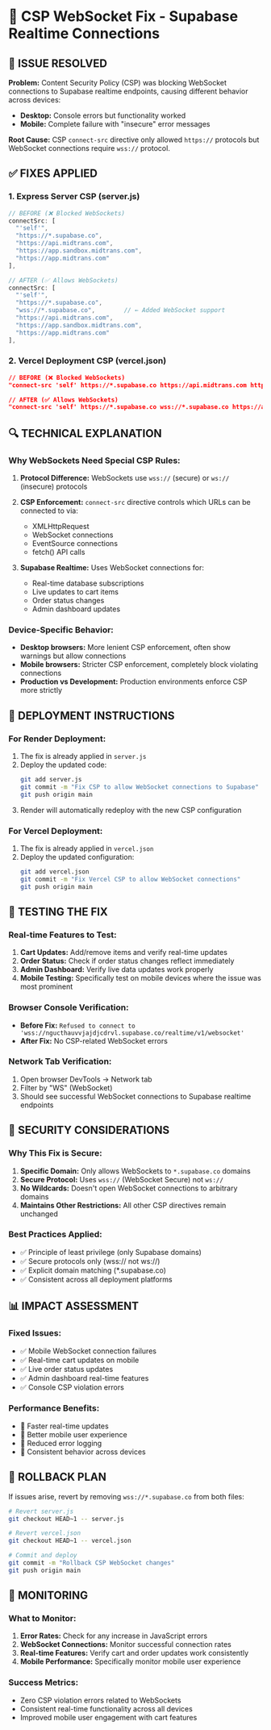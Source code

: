 # 🔧 CSP WebSocket Fix - Supabase Realtime Connections

## 🚨 **ISSUE RESOLVED**

**Problem:** Content Security Policy (CSP) was blocking WebSocket connections to Supabase realtime endpoints, causing different behavior across devices:
- **Desktop:** Console errors but functionality worked
- **Mobile:** Complete failure with "insecure" error messages

**Root Cause:** CSP `connect-src` directive only allowed `https://` protocols but WebSocket connections require `wss://` protocol.

## ✅ **FIXES APPLIED**

### **1. Express Server CSP (server.js)**
```javascript
// BEFORE (❌ Blocked WebSockets)
connectSrc: [
  "'self'",
  "https://*.supabase.co",
  "https://api.midtrans.com",
  "https://app.sandbox.midtrans.com",
  "https://app.midtrans.com"
],

// AFTER (✅ Allows WebSockets)
connectSrc: [
  "'self'",
  "https://*.supabase.co",
  "wss://*.supabase.co",        // ← Added WebSocket support
  "https://api.midtrans.com",
  "https://app.sandbox.midtrans.com",
  "https://app.midtrans.com"
],
```

### **2. Vercel Deployment CSP (vercel.json)**
```json
// BEFORE (❌ Blocked WebSockets)
"connect-src 'self' https://*.supabase.co https://api.midtrans.com https://app.sandbox.midtrans.com"

// AFTER (✅ Allows WebSockets)  
"connect-src 'self' https://*.supabase.co wss://*.supabase.co https://api.midtrans.com https://app.sandbox.midtrans.com"
```

## 🔍 **TECHNICAL EXPLANATION**

### **Why WebSockets Need Special CSP Rules:**
1. **Protocol Difference:** WebSockets use `wss://` (secure) or `ws://` (insecure) protocols
2. **CSP Enforcement:** `connect-src` directive controls which URLs can be connected to via:
   - XMLHttpRequest
   - WebSocket connections
   - EventSource connections
   - fetch() API calls

3. **Supabase Realtime:** Uses WebSocket connections for:
   - Real-time database subscriptions
   - Live updates to cart items
   - Order status changes
   - Admin dashboard updates

### **Device-Specific Behavior:**
- **Desktop browsers:** More lenient CSP enforcement, often show warnings but allow connections
- **Mobile browsers:** Stricter CSP enforcement, completely block violating connections
- **Production vs Development:** Production environments enforce CSP more strictly

## 🚀 **DEPLOYMENT INSTRUCTIONS**

### **For Render Deployment:**
1. The fix is already applied in `server.js`
2. Deploy the updated code:
   ```bash
   git add server.js
   git commit -m "Fix CSP to allow WebSocket connections to Supabase"
   git push origin main
   ```
3. Render will automatically redeploy with the new CSP configuration

### **For Vercel Deployment:**
1. The fix is already applied in `vercel.json`
2. Deploy the updated configuration:
   ```bash
   git add vercel.json
   git commit -m "Fix Vercel CSP to allow WebSocket connections"
   git push origin main
   ```

## 🧪 **TESTING THE FIX**

### **Real-time Features to Test:**
1. **Cart Updates:** Add/remove items and verify real-time updates
2. **Order Status:** Check if order status changes reflect immediately
3. **Admin Dashboard:** Verify live data updates work properly
4. **Mobile Testing:** Specifically test on mobile devices where the issue was most prominent

### **Browser Console Verification:**
- **Before Fix:** `Refused to connect to 'wss://ngucthauvvjajdjcdrvl.supabase.co/realtime/v1/websocket'`
- **After Fix:** No CSP-related WebSocket errors

### **Network Tab Verification:**
1. Open browser DevTools → Network tab
2. Filter by "WS" (WebSocket)
3. Should see successful WebSocket connections to Supabase realtime endpoints

## 🔐 **SECURITY CONSIDERATIONS**

### **Why This Fix is Secure:**
1. **Specific Domain:** Only allows WebSockets to `*.supabase.co` domains
2. **Secure Protocol:** Uses `wss://` (WebSocket Secure) not `ws://`
3. **No Wildcards:** Doesn't open WebSocket connections to arbitrary domains
4. **Maintains Other Restrictions:** All other CSP directives remain unchanged

### **Best Practices Applied:**
- ✅ Principle of least privilege (only Supabase domains)
- ✅ Secure protocols only (wss:// not ws://)
- ✅ Explicit domain matching (*.supabase.co)
- ✅ Consistent across all deployment platforms

## 📊 **IMPACT ASSESSMENT**

### **Fixed Issues:**
- ✅ Mobile WebSocket connection failures
- ✅ Real-time cart updates on mobile
- ✅ Live order status updates
- ✅ Admin dashboard real-time features
- ✅ Console CSP violation errors

### **Performance Benefits:**
- 🚀 Faster real-time updates
- 🚀 Better mobile user experience
- 🚀 Reduced error logging
- 🚀 Consistent behavior across devices

## 🔄 **ROLLBACK PLAN**

If issues arise, revert by removing `wss://*.supabase.co` from both files:

```bash
# Revert server.js
git checkout HEAD~1 -- server.js

# Revert vercel.json  
git checkout HEAD~1 -- vercel.json

# Commit and deploy
git commit -m "Rollback CSP WebSocket changes"
git push origin main
```

## 📝 **MONITORING**

### **What to Monitor:**
1. **Error Rates:** Check for any increase in JavaScript errors
2. **WebSocket Connections:** Monitor successful connection rates
3. **Real-time Features:** Verify cart and order updates work consistently
4. **Mobile Performance:** Specifically monitor mobile user experience

### **Success Metrics:**
- Zero CSP violation errors related to WebSockets
- Consistent real-time functionality across all devices
- Improved mobile user engagement with cart features
